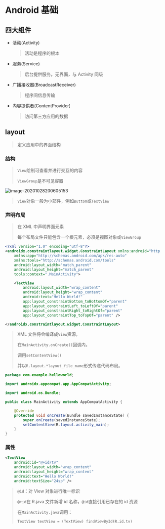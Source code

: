 <!--
title: 02-Android基础
sort:
-->

# Android 基础

## 四大组件

- 活动(Activity)

  > 活动是程序的根本

- 服务(Service)

  > 后台提供服务，无界面，与 Activity 同级

- 广播接收器(BroadcastReceiver)

  > 程序间信息传输

- 内容提供者(ContentProvider)

  > 访问第三方应用的数据

## layout

> 定义应用中的界面结构

### 结构

> `View`绘制可查看并进行交互的内容
>
> `ViewGroup`是不可见容器

![image-20201028200605153](https://img-1257284600.cos.ap-beijing.myqcloud.com/2020/20201028200612.png)

> `View`对象一般为小部件，例如`Buttom`或`TextView`

### 声明布局

> 在 XML 中声明界面元素
>
> 每个布局文件只能包含一个根元素，必须是视图对象或`ViewGroup`

```xml
<?xml version="1.0" encoding="utf-8"?>
<androidx.constraintlayout.widget.ConstraintLayout xmlns:android="http://schemas.android.com/apk/res/android"
    xmlns:app="http://schemas.android.com/apk/res-auto"
    xmlns:tools="http://schemas.android.com/tools"
    android:layout_width="match_parent"
    android:layout_height="match_parent"
    tools:context=".MainActivity">

    <TextView
        android:layout_width="wrap_content"
        android:layout_height="wrap_content"
        android:text="Hello World!"
        app:layout_constraintBottom_toBottomOf="parent"
        app:layout_constraintLeft_toLeftOf="parent"
        app:layout_constraintRight_toRightOf="parent"
        app:layout_constraintTop_toTopOf="parent" />

</androidx.constraintlayout.widget.ConstraintLayout>
```

> XML 文件将会编译成`View`资源，
>
> 在`MainActivity.onCreate()`回调内，
>
> 调用`setContentView()`
>
> 并以`R.layout.*layout_file_name`形式传递代码布局。

```java
package com.example.helloworld;

import androidx.appcompat.app.AppCompatActivity;

import android.os.Bundle;

public class MainActivity extends AppCompatActivity {

    @Override
    protected void onCreate(Bundle savedInstanceState) {
        super.onCreate(savedInstanceState);
        setContentView(R.layout.activity_main);
    }
}
```

### 属性

```xml
<TextView
    android:id="@+id/tv"
	android:layout_width="wrap_content"
	android:layout_height="wrap_content"
	android:text="Hello World!"
	android:textSize="24sp" />
```

> `@id`：对 View 对象进行唯一标识
>
> `@+id`在 R.java 文件新增 id 名称，`@id`直接引用已存在的 id 资源
>
> 在`MainActivity.java`调用：
>
> `TextView textView = (TextView) findViewById(R.id.tv)`
